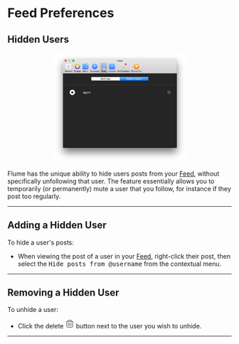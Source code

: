 # Feed Preferences

## Hidden Users

<p style="text-align: center; margin-top: 1em;"><img src="/preferences/assets/feed-hiddenusers.png" width="60%" height="60%" /></p>

Flume has the unique ability to hide users posts from your [Feed](//views/feed.md), without specifically unfollowing that user. The feature essentially allows you to temporarily (or permanently) mute a user that you follow, for instance if they post too regularly.

------ 

## Adding a Hidden User

To hide a user's posts:

- When viewing the post of a user in your [Feed](//views/feed.md), right-click their post, then select the <kbd>Hide posts from @username</kbd> from the contextual menu.

------ 

## Removing a Hidden User

To unhide a user:

- Click the delete <img src="/views/assets/delete.png" width="20" height="20" /> button next to the user you wish to unhide.

------ 

